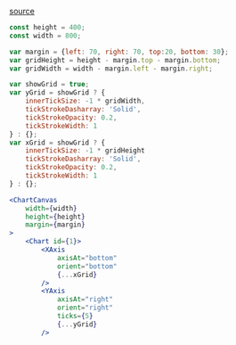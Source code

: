 [source](https://github.com/kossidts/react-stockcharts/blob/master/docs/lib/charts/LineAndScatterChartGrid.js)

<!-- , [codesandbox](https://codesandbox.io/s/github/rrag/react-stockcharts-examples2/tree/master/examples/LineAndScatterChartGrid) -->

```js
const height = 400;
const width = 800;

var margin = {left: 70, right: 70, top:20, bottom: 30};
var gridHeight = height - margin.top - margin.bottom;
var gridWidth = width - margin.left - margin.right;

var showGrid = true;
var yGrid = showGrid ? {
    innerTickSize: -1 * gridWidth,
    tickStrokeDasharray: 'Solid',
    tickStrokeOpacity: 0.2,
    tickStrokeWidth: 1
} : {};
var xGrid = showGrid ? {
    innerTickSize: -1 * gridHeight
    tickStrokeDasharray: 'Solid',
    tickStrokeOpacity: 0.2,
    tickStrokeWidth: 1
} : {};
```

```jsx
<ChartCanvas
    width={width}
    height={height}
    margin={margin}
>
    <Chart id={1}>
        <XAxis
            axisAt="bottom"
            orient="bottom"
            {...xGrid}
        />
        <YAxis
            axisAt="right"
            orient="right"
            ticks={5}
            {...yGrid}
        />
```
